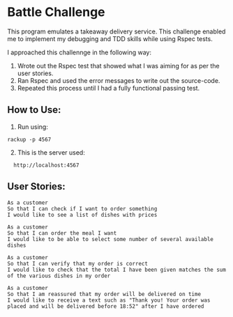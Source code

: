 Battle Challenge
==================

This program emulates a takeaway delivery service. This challenge enabled me to implement my debugging and TDD skills while using Rspec tests.

I approached this challennge in the following way:

1. Wrote out the Rspec test that showed what I was aiming for as per the user stories.
2. Ran Rspec and used the error messages to write out the source-code.
3. Repeated this process until I had a fully functional passing test.

How to Use:
-----

1. Run using:
```
rackup -p 4567
```
2. This is the server used:

```
  http://localhost:4567
```


User Stories:
-----

```
As a customer
So that I can check if I want to order something
I would like to see a list of dishes with prices

As a customer
So that I can order the meal I want
I would like to be able to select some number of several available dishes

As a customer
So that I can verify that my order is correct
I would like to check that the total I have been given matches the sum of the various dishes in my order

As a customer
So that I am reassured that my order will be delivered on time
I would like to receive a text such as "Thank you! Your order was placed and will be delivered before 18:52" after I have ordered
```
